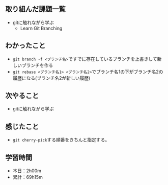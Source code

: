 ## 取り組んだ課題一覧
- gitに触れながら学ぶ
  - Learn Git Branching
## わかったこと
- `git branch -f <ブランチ名>`ですでに存在しているブランチを上書きして新しいブランチを作る
- `git rebase <ブランチ名1> <ブランチ名2>`でブランチ名1の下がブランチ名2の履歴になる(ブランチ名2が新しい履歴)
## 次やること
- gitに触れながら学ぶ
## 感じたこと
- `git cherry-pick`する順番をきちんと指定する。
## 学習時間
- 本日：2h00m
- 累計：69h15m 
